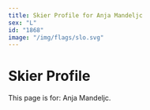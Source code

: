 ```yaml
---
title: Skier Profile for Anja Mandeljc
sex: "L"
id: "1868"
image: "/img/flags/slo.svg" 
---
```


# Skier Profile

This page is for: Anja Mandeljc.
    